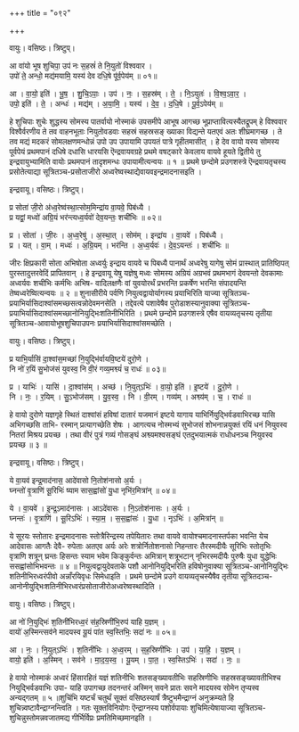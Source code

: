 +++
title = "०९२"

+++


वायुः। वसिष्ठः। त्रिष्टुप्।

आ वा॑यो भूष शुचिपा॒ उप॑ नः स॒हस्रं॑ ते नि॒युतो॑ विश्ववार ।  
उपो॑ ते॒ अन्धो॒ मद्य॑मयामि॒ यस्य॑ देव दधि॒षे पू॑र्व॒पेय॑म् ॥ ०१॥

आ । वा॒यो॒ इति॑ । भू॒ष॒ । शु॒चि॒ऽपाः॒ । उप॑ । नः॒ । स॒हस्र॑म् । ते॒ । नि॒ऽयुतः॑ । वि॒श्व॒ऽवा॒र॒ ।  
उपो॒ इति॑ । ते॒ । अन्धः॑ । मद्य॑म् । अ॒या॒मि॒ । यस्य॑ । दे॒व॒ । द॒धि॒षे । पू॒र्व॒ऽपेय॑म् ॥

हे शुचिपाः शुचेः शुद्धस्य सोमस्य पातर्वायो नोस्माकं उपसमीपे आभूष आगच्छ भूप्राप्तावित्यस्यैतद्रूपम् हे विश्ववार विश्वैर्वरणीय ते तव वाहनभूताः नियुतोवडवाः सहस्रं सहस्रसङ् ख्याका विद्यन्ते यतएवं अतः शीघ्रमागच्छ । ते तव मद्यं मदकरं सोमलक्षणमन्धोन्नं उपो उप उपायामि उपयतं पात्रे गृहीतमासीत् । हे देव वायो यस्य सोमस्य पूर्वपेयं प्रथमपानं दधिषे दधासि धारयसि ऎन्द्रवायवग्रहे प्रथमे वषट्कारे केवलाय वायवे हूयते द्वितीये तु इन्द्रवायुभ्यामिति वायोः प्रथमपानं तादृशमन्धः उपायामीत्यन्वयः ॥ १ ॥ प्रथमे छन्दोमे प्रउगशस्त्रे ऎन्द्रवायतृचस्य प्रसोतेत्याद्या सूत्रितञ्च-प्रसोताजीरो अध्वरेष्वस्थाद्येवायवइन्द्रमादनासइति ।

इन्द्रवायू। वसिष्ठः। त्रिष्टुप्।

प्र सोता॑ जी॒रो अ॑ध्व॒रेष्व॑स्था॒त्सोम॒मिन्द्रा॑य वा॒यवे॒ पिब॑ध्यै ।  
प्र यद्वां॒ मध्वो॑ अग्रि॒यं भर॑न्त्यध्व॒र्यवो॑ देव॒यन्तः॒ शची॑भिः ॥ ०२॥

प्र । सोता॑ । जी॒रः । अ॒ध्व॒रेषु॑ । अ॒स्था॒त् । सोम॑म् । इन्द्रा॑य । वा॒यवे॑ । पिब॑ध्यै ।  
प्र । यत् । वा॒म् । मध्वः॑ । अ॒ग्रि॒यम् । भर॑न्ति । अ॒ध्व॒र्यवः॑ । दे॒व॒ऽयन्तः॑ । शची॑भिः ॥

जीरः क्षिप्रकारी सोता अभिषोता अध्वर्युः इन्द्राय वायवे च पिबध्यै पानार्थं अध्वरेषु यागेषु सोमं प्रास्थात् प्रातिष्ठिपत् पुरस्तादुत्तरवेदिं प्रापितवान् । हे इन्द्रवायू येषु यज्ञेषु मध्वः सोमस्य अग्रियं अग्रभवं प्रथमभागं देवयन्तो देवकामाः अध्वर्यवः शचीभिः कर्मभिः अभिष- वादिलक्षणैः वां युवयोरर्थं प्रभरन्ति प्रकर्षेण भरन्ति संपादयन्ति तेष्वध्वरेष्वित्यन्वयः ॥ २ ॥ शुनासीरीये पर्वणि नियुत्वद्वायोर्यागस्य प्रयाभिरिति याज्या सूत्रितञ्च-प्रयाभिर्यासिदाश्वांसमच्छसत्वन्नोदेवमनसेति । तद्देवत्ये पशावेषैव पुरोडाशस्यानुवाक्या सूत्रितञ्च-प्रयाभिर्यासिदाश्वांसमच्छानोनियुद्भिःशतिनीभिरिति । प्रथमे छन्दोमे प्रउगशस्त्रे एषैव वायव्यतृचस्य तृतीया सूत्रितञ्च-आवायोभूषशुचिपाउपनः प्रयाभिर्यासिदाश्वांसमच्छेति ।

वायुः। वसिष्ठः। त्रिष्टुप्।

प्र याभि॒र्यासि॑ दा॒श्वांस॒मच्छा॑ नि॒युद्भि॑र्वायवि॒ष्टये॑ दुरो॒णे ।  
नि नो॑ र॒यिं सु॒भोज॑सं युवस्व॒ नि वी॒रं गव्य॒मश्व्यं॑ च॒ राधः॑ ॥ ०३॥

प्र । याभिः॑ । यासि॑ । दा॒श्वांस॑म् । अच्छ॑ । नि॒युत्ऽभिः॑ । वा॒यो॒ इति॑ । इ॒ष्टये॑ । दु॒रो॒णे ।  
नि । नः॒ । र॒यिम् । सु॒ऽभोज॑सम् । यु॒व॒स्व॒ । नि । वी॒रम् । गव्य॑म् । अश्व्य॑म् । च॒ । राधः॑ ॥

हे वायो दुरोणे यज्ञगृहे स्थितं दाश्वांसं हविषां दातारं यजमानं इष्टये यागाय याभिर्नियुद्भिर्वडवाभिरच्छ यासि अभिगच्छसि ताभि- रस्मान् प्रत्यागच्छेति शेषः । आगत्यच नोस्मभ्यं सुभोजसं शोभनान्नयुक्तं रयिं धनं नियुवस्व नितरां मिश्रय प्रयच्छ । तथा वीरं पुत्रं गव्यं गोसङ्घं अश्व्यमश्वसङ्घं एतदुभयात्मकं राधोधनञ्च नियुवस्व प्रयच्छ ॥ ३ ॥

इन्द्रवायू। वसिष्ठः। त्रिष्टुप्।

ये वा॒यव॑ इन्द्र॒माद॑नास॒ आदे॑वासो नि॒तोश॑नासो अ॒र्यः ।  
घ्नन्तो॑ वृ॒त्राणि॑ सू॒रिभिः॑ ष्याम सास॒ह्वांसो॑ यु॒धा नृभि॑र॒मित्रा॑न् ॥ ०४॥

ये । वा॒यवे॑ । इ॒न्द्र॒ऽमाद॑नासः । आऽदे॑वासः । नि॒ऽतोश॑नासः । अ॒र्यः ।  
घ्नन्तः॑ । वृ॒त्राणि॑ । सू॒रिऽभिः॑ । स्या॒म॒ । स॒स॒ह्वांसः॑ । यु॒धा । नृऽभिः॑ । अ॒मित्रा॑न् ॥

ये सूरयः स्तोतारः इन्द्रमादनासः स्तोत्रैरिन्द्रस्य तपेयितारः तथा वायवे वायोश्चमादनास्तर्पका भवन्ति येच आदेवासः आगतैः देवै- रुपेताः अतएव अर्यः अरेः शत्रोर्नितोशनासो निहन्तारः तैरस्मदीयैः सूरिभिः स्तोतृभिः वृत्राणि शत्रून् घ्रन्तः हिसन्तः स्याम भवेम किङ्कुर्वन्तः अमित्रान् शत्रूभटान् नृभिरस्मदीयैः पुरुषैः युधा युद्धेभिः ससह्वांसोभिभवन्तः ॥ ४ ॥ नियुत्वद्वायुदेवताके पशौ आनोनियुद्भिरिति हविषोनुवाक्या सूत्रितञ्च-आनोनियुद्भिः शतिनीभिरध्वरंपीवो अन्नाँरयिवृधः सिमेधाइति । प्रथमे छन्दोमे प्रउगे वायव्यतृचस्यैषैव तृतीया सूत्रितदञ्च-आनोनीयुद्भिःशतिनीभिरध्वरंप्रसोताजीरोअध्वरेष्वस्थादिति ।

वायुः। वसिष्ठः। त्रिष्टुप्।

आ नो॑ नि॒युद्भिः॑ श॒तिनी॑भिरध्व॒रं स॑ह॒स्रिणी॑भि॒रुप॑ याहि य॒ज्ञम् ।  
वायो॑ अ॒स्मिन्त्सव॑ने मादयस्व यू॒यं पा॑त स्व॒स्तिभिः॒ सदा॑ नः ॥ ०५॥

आ । नः॒ । नि॒युत्ऽभिः॑ । श॒तिनी॑भिः । अ॒ध्व॒रम् । स॒ह॒स्रिणी॑भिः । उप॑ । या॒हि॒ । य॒ज्ञम् ।  
वायो॒ इति॑ । अ॒स्मिन् । सव॑ने । मा॒द॒य॒स्व॒ । यू॒यम् । पा॒त॒ । स्व॒स्तिऽभिः॑ । सदा॑ । नः॒ ॥

हे वायो नोस्माकं अध्वरं हिंसारहितं यज्ञं शतिनीभिः शतसङ्ख्यावतीभिः सहस्रिणीभिः सहस्रसङ्ख्यावतीभिश्च नियुद्भिर्वडवाभिः उपा- याहि उपागच्छ तदनन्तरं अस्मिन् सवने प्रातः सवने मादयस्व सोमेन तृप्यस्व अन्यद्गतम् ॥ ५ ॥शुचिंभि यष्टर्चं चतुर्थं सूक्तं वसिष्ठस्यार्षं त्रैष्टुभमैन्द्राग्नं अनुक्रम्यते हि शुचिन्न्वष्टावैन्द्राग्नन्त्विति । गतः सूक्तविनियोगः ऎन्द्राग्नस्य पशोर्वपायाः शुचिमित्येषायाज्या सूत्रितञ्च-शुचिन्नुस्तोमन्नवजातमद्य गीर्भिर्विप्रः प्रमतिमिच्छमानइति ।